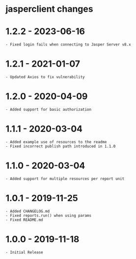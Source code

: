 # jasperclient changes

# 1.2.2 - 2023-06-16
    - Fixed login fails when connecting to Jasper Server v8.x

# 1.2.1 - 2021-01-07
    - Updated Axios to fix vulnerability

# 1.2.0 - 2020-04-09
    - Added support for basic authorization

# 1.1.1 - 2020-03-04
    - Added example use of resources to the readme
    - Fixed incorrect publish path introduced in 1.1.0

# 1.1.0 - 2020-03-04
    - Added support for multiple resources per report unit

# 1.0.1 - 2019-11-25
    - Added CHANGELOG.md
    - Fixed reports.run() when using params
    - Fixed README.md

# 1.0.0 - 2019-11-18
    - Initial Release
